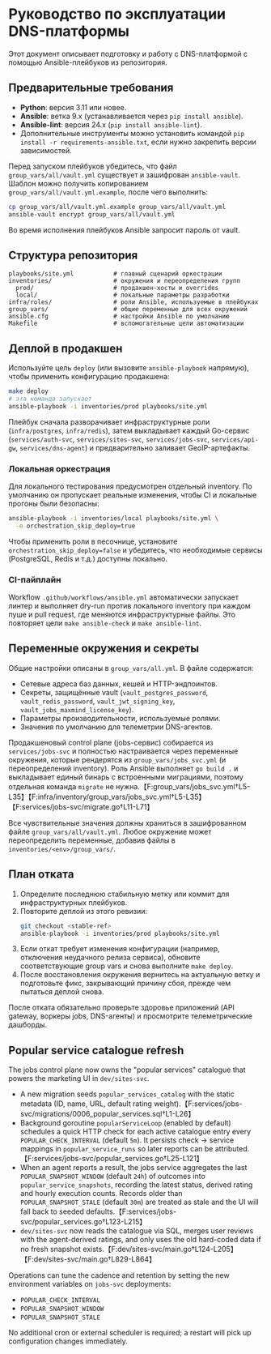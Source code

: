 # Руководство по эксплуатации DNS-платформы

Этот документ описывает подготовку и работу с DNS-платформой с помощью
Ansible-плейбуков из репозитория.

## Предварительные требования

* **Python**: версия 3.11 или новее.
* **Ansible**: ветка 9.x (устанавливается через `pip install ansible`).
* **Ansible-lint**: версия 24.x (`pip install ansible-lint`).
* Дополнительные инструменты можно установить командой
  `pip install -r requirements-ansible.txt`, если нужно закрепить версии
  зависимостей.

Перед запуском плейбуков убедитесь, что файл `group_vars/all/vault.yml`
существует и зашифрован `ansible-vault`. Шаблон можно получить копированием
`group_vars/all/vault.yml.example`, после чего выполнить:

```bash
cp group_vars/all/vault.yml.example group_vars/all/vault.yml
ansible-vault encrypt group_vars/all/vault.yml
```

Во время исполнения плейбуков Ansible запросит пароль от vault.

## Структура репозитория

```
playbooks/site.yml           # главный сценарий оркестрации
inventories/                 # окружения и переопределения групп
  prod/                      # продакшен-хосты и overrides
  local/                     # локальные параметры разработки
infra/roles/                 # роли Ansible, используемые в плейбуках
group_vars/                  # общие переменные для всех окружений
ansible.cfg                  # настройки Ansible по умолчанию
Makefile                     # вспомогательные цели автоматизации
```

## Деплой в продакшен

Используйте цель `deploy` (или вызовите `ansible-playbook` напрямую), чтобы
применить конфигурацию продакшена:

```bash
make deploy
# эта команда запускает
ansible-playbook -i inventories/prod playbooks/site.yml
```

Плейбук сначала разворачивает инфраструктурные роли (`infra/postgres`,
`infra/redis`), затем выкладывает каждый Go-сервис (`services/auth-svc`,
`services/sites-svc`, `services/jobs-svc`, `services/api-gw`,
`services/dns-agent`) и предварительно заливает GeoIP-артефакты.

### Локальная оркестрация

Для локального тестирования предусмотрен отдельный inventory. По умолчанию он
пропускает реальные изменения, чтобы CI и локальные прогоны были безопасны:

```bash
ansible-playbook -i inventories/local playbooks/site.yml \
  -e orchestration_skip_deploy=true
```

Чтобы применить роли в песочнице, установите
`orchestration_skip_deploy=false` и убедитесь, что необходимые сервисы
(PostgreSQL, Redis и т.д.) доступны локально.

### CI-пайплайн

Workflow `.github/workflows/ansible.yml` автоматически запускает линтер и
выполняет dry-run против локального inventory при каждом пуше и pull request, где
меняются инфраструктурные файлы. Это повторяет цели `make ansible-check` и
`make ansible-lint`.

## Переменные окружения и секреты

Общие настройки описаны в `group_vars/all.yml`. В файле содержатся:

* Сетевые адреса баз данных, кешей и HTTP-эндпоинтов.
* Секреты, защищённые vault (`vault_postgres_password`, `vault_redis_password`,
  `vault_jwt_signing_key`, `vault_jobs_maxmind_license_key`).
* Параметры производительности, используемые ролями.
* Значения по умолчанию для телеметрии DNS-агентов.

Продакшеновый control plane (jobs-сервис) собирается из `services/jobs-svc` и
полностью настраивается через переменные окружения, которые рендерятся из
`group_vars/jobs_svc.yml` (и переопределений inventory). Роль Ansible выполняет
`go build .` и выкладывает единый бинарь с встроенными миграциями, поэтому
отдельная команда `migrate` не нужна.【F:group_vars/jobs_svc.yml†L5-L35】【F:infra/inventory/group_vars/jobs_svc.yml†L5-L35】【F:services/jobs-svc/migrate.go†L11-L71】

Все чувствительные значения должны храниться в зашифрованном файле
`group_vars/all/vault.yml`. Любое окружение может переопределить переменные,
добавив файлы в `inventories/<env>/group_vars/`.

## План отката

1. Определите последнюю стабильную метку или коммит для инфраструктурных
   плейбуков.
2. Повторите деплой из этого ревизии:
   ```bash
   git checkout <stable-ref>
   ansible-playbook -i inventories/prod playbooks/site.yml
   ```
3. Если откат требует изменения конфигурации (например, отключения неудачного
   релиза сервиса), обновите соответствующие group vars и снова выполните
   `make deploy`.
4. После восстановления окружения вернитесь на актуальную ветку и подготовьте
   фикс, закрывающий причину сбоя, прежде чем пытаться деплой снова.

После отката обязательно проверьте здоровье приложений (API gateway, воркеры
jobs, DNS-агенты) и просмотрите телеметрические дашборды.


## Popular service catalogue refresh

The jobs control plane now owns the "popular services" catalogue that powers
the marketing UI in `dev/sites-svc`.

* A new migration seeds `popular_services_catalog` with the static metadata
  (ID, name, URL, default rating weight).【F:services/jobs-svc/migrations/0006_popular_services.sql†L1-L26】
* Background goroutine `popularServiceLoop` (enabled by default) schedules a
  quick HTTP check for each active catalogue entry every
  `POPULAR_CHECK_INTERVAL` (default `5m`). It persists check → service mappings
  in `popular_service_runs` so later reports can be attributed.【F:services/jobs-svc/popular_services.go†L25-L121】
* When an agent reports a result, the jobs service aggregates the last
  `POPULAR_SNAPSHOT_WINDOW` (default `24h`) of outcomes into
  `popular_service_snapshots`, recording the latest status, derived rating and
  hourly execution counts. Records older than `POPULAR_SNAPSHOT_STALE` (default
  `30m`) are treated as stale and the UI will fall back to seeded defaults.【F:services/jobs-svc/popular_services.go†L123-L215】
* `dev/sites-svc` now reads the catalogue via SQL, merges user reviews with the
  agent-derived ratings, and only uses the old hard-coded data if no fresh
  snapshot exists.【F:dev/sites-svc/main.go†L124-L205】【F:dev/sites-svc/main.go†L829-L864】

Operations can tune the cadence and retention by setting the new
environment variables on `jobs-svc` deployments:

* `POPULAR_CHECK_INTERVAL`
* `POPULAR_SNAPSHOT_WINDOW`
* `POPULAR_SNAPSHOT_STALE`

No additional cron or external scheduler is required; a restart will pick up
configuration changes immediately.
